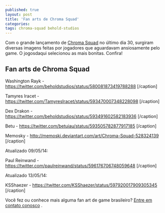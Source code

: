 ```yaml
---
published: true
layout: post
title: 'Fan arts de Chroma Squad'
categories: 
tags: chroma-squad behold-studios
---
```

Com o grande lançamento de <a href="http://chromasquad.com/" target="_blank">Chroma Squad</a>
 no último dia 30, surgiram diversas imagens feitas por jogadores que aguardavam ansiosamente pelo game. O jogosdaqui selecionou as mais bonitas. Confira!
## Fan arts de Chroma Squad

 Washington Rayk - <a href="https://twitter.com/beholdstudios/status/580081873419788288" target="_blank">https://twitter.com/beholdstudios/status/580081873419788288</a>
[/caption]


 Tamyres Iracet - <a href="https://twitter.com/TamyresIracet/status/593470007348228098" target="_blank">https://twitter.com/TamyresIracet/status/593470007348228098</a>
[/caption]


 Dex Drakon - <a href="https://twitter.com/beholdstudios/status/593491602582183936" target="_blank">https://twitter.com/beholdstudios/status/593491602582183936</a>
[/caption]


 Betu - <a href="https://twitter.com/betuiau/status/593505782877917185" target="_blank">https://twitter.com/betuiau/status/593505782877917185</a>
[/caption]


 Memosky - <a href="http://memoski.deviantart.com/art/Chroma-Squad-528324139" target="_blank">http://memoski.deviantart.com/art/Chroma-Squad-528324139</a>
[/caption]

Atualizado 09/05/14:

 Paul Reinwand - <a href="https://twitter.com/paulreinwand/status/596176706748059648">https://twitter.com/paulreinwand/status/596176706748059648</a>
[/caption]

Atualizado 13/05/14:

 KSShaezer - <a href="https://twitter.com/KSShaezer/status/597920017909305345">https://twitter.com/KSShaezer/status/597920017909305345</a>
[/caption]

Você fez ou conhece mais alguma fan art de game brasileiro? <a href="{{ site.baseurl }}/contato/">Entre em contato conosco</a>
.